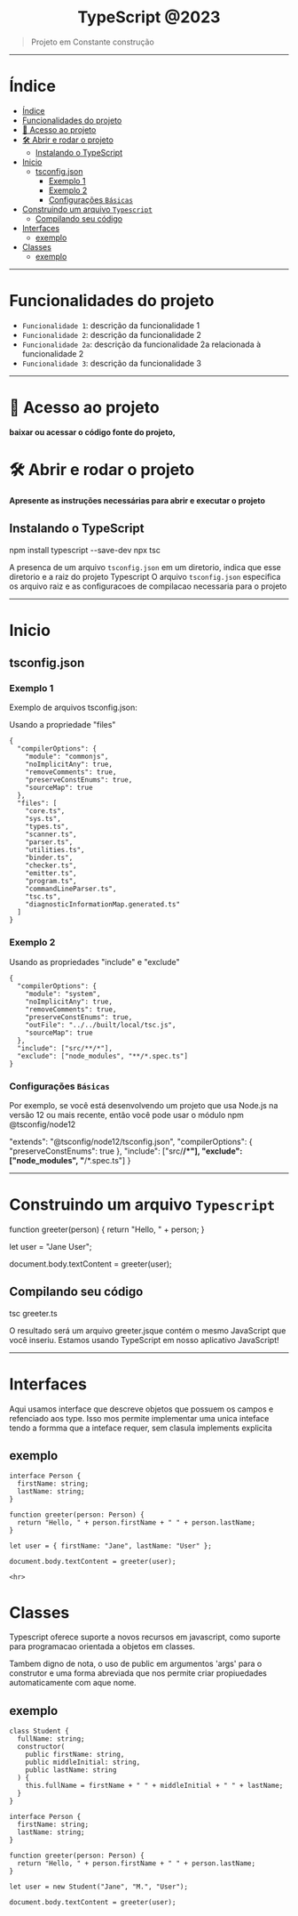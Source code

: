 
<h1 align="center">TypeScript @2023</h1>


>  Projeto em Constante construção
<hr>

# Índice


- [Índice](#índice)
- [Funcionalidades do projeto](#funcionalidades-do-projeto)
- [📁 Acesso ao projeto](#-acesso-ao-projeto)
- [🛠️ Abrir e rodar o projeto](#️-abrir-e-rodar-o-projeto)
  - [Instalando o TypeScript](#instalando-o-typescript)
- [Inicio](#inicio)
  - [tsconfig.json](#tsconfigjson)
    - [Exemplo 1](#exemplo-1)
    - [Exemplo 2](#exemplo-2)
    - [Configurações `Básicas`](#configurações-básicas)
- [Construindo um arquivo `Typescript`](#construindo-um-arquivo-typescript)
  - [Compilando seu código](#compilando-seu-código)
- [Interfaces](#interfaces)
  - [exemplo](#exemplo)
- [Classes](#classes)
  - [exemplo](#exemplo-1)

<hr>

# Funcionalidades do projeto

- `Funcionalidade 1`: descrição da funcionalidade 1
- `Funcionalidade 2`: descrição da funcionalidade 2
- `Funcionalidade 2a`: descrição da funcionalidade 2a relacionada à funcionalidade 2
- `Funcionalidade 3`: descrição da funcionalidade 3

<hr>

# 📁 Acesso ao projeto

**baixar ou acessar o código fonte do projeto,**

# 🛠️ Abrir e rodar o projeto

**Apresente as instruções necessárias para abrir e executar o projeto**
## Instalando o TypeScript
npm install typescript --save-dev
npx tsc

A presenca de um arquivo `tsconfig.json` em um diretorio, indica que esse diretorio e a raiz do projeto Typescript
O  arquivo `tsconfig.json` especifica os arquivo raiz e as configuracoes de compilacao necessaria para o projeto

<hr>

# Inicio
## tsconfig.json
### Exemplo 1
Exemplo de arquivos tsconfig.json:

Usando a propriedade "files"
```
{
  "compilerOptions": {
    "module": "commonjs",
    "noImplicitAny": true,
    "removeComments": true,
    "preserveConstEnums": true,
    "sourceMap": true
  },
  "files": [
    "core.ts",
    "sys.ts",
    "types.ts",
    "scanner.ts",
    "parser.ts",
    "utilities.ts",
    "binder.ts",
    "checker.ts",
    "emitter.ts",
    "program.ts",
    "commandLineParser.ts",
    "tsc.ts",
    "diagnosticInformationMap.generated.ts"
  ]
}
```
### Exemplo 2

Usando as propriedades "include" e "exclude"
```
{
  "compilerOptions": {
    "module": "system",
    "noImplicitAny": true,
    "removeComments": true,
    "preserveConstEnums": true,
    "outFile": "../../built/local/tsc.js",
    "sourceMap": true
  },
  "include": ["src/**/*"],
  "exclude": ["node_modules", "**/*.spec.ts"]
}
```

### Configurações `Básicas`

  Por exemplo, se você está desenvolvendo um projeto que usa Node.js na versão 12 ou mais recente,
então você pode usar o módulo npm @tsconfig/node12


  "extends": "@tsconfig/node12/tsconfig.json",
  "compilerOptions": {
    "preserveConstEnums": true
  },
  "include": ["src/**/*"],
  "exclude": ["node_modules", "**/*.spec.ts"]
}

<hr>

# Construindo um arquivo `Typescript`

function greeter(person) {
  return "Hello, " + person;
}

let user = "Jane User";

document.body.textContent = greeter(user);

## Compilando seu código
tsc greeter.ts

O resultado será um arquivo greeter.jsque contém o mesmo JavaScript que você inseriu. Estamos usando TypeScript em nosso aplicativo JavaScript!

<hr>

# Interfaces
  Aqui usamos interface que descreve objetos que possuem os campos e refenciado aos type. Isso mos permite implementar uma unica inteface tendo a formma que a inteface requer, sem clasula implements explicita

## exemplo
```
interface Person {
  firstName: string;
  lastName: string;
}

function greeter(person: Person) {
  return "Hello, " + person.firstName + " " + person.lastName;
}

let user = { firstName: "Jane", lastName: "User" };

document.body.textContent = greeter(user);

<hr>
```

# Classes
  Typescript oferece suporte a novos recursos em javascript, como suporte para  programacao orientada a objetos em classes.

  Tambem digno de nota, o uso de public em argumentos 'args' para o construtor e uma forma abreviada que nos permite criar propiuedades automaticamente com aque nome.

## exemplo
```
class Student {
  fullName: string;
  constructor(
    public firstName: string,
    public middleInitial: string,
    public lastName: string
  ) {
    this.fullName = firstName + " " + middleInitial + " " + lastName;
  }
}

interface Person {
  firstName: string;
  lastName: string;
}

function greeter(person: Person) {
  return "Hello, " + person.firstName + " " + person.lastName;
}

let user = new Student("Jane", "M.", "User");

document.body.textContent = greeter(user);
```